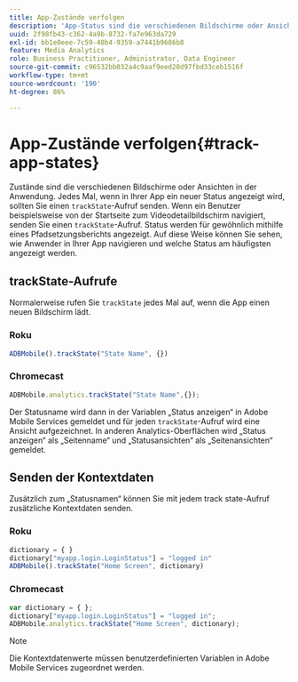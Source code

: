 ```yaml
---
title: App-Zustände verfolgen
description: 'App-Status sind die verschiedenen Bildschirme oder Ansichten in Ihrer Anwendung. Erfahren Sie, wie Sie den App-Status in Ihrer Anwendung mithilfe des trackState-Aufrufs verfolgen. '
uuid: 2f98fb43-c362-4a9b-8732-fa7e963da729
exl-id: bb1e0eee-7c59-40b4-9359-a7441b9686b8
feature: Media Analytics
role: Business Practitioner, Administrator, Data Engineer
source-git-commit: c96532bb032a4c9aaf9eed28d97fbd33ceb1516f
workflow-type: tm+mt
source-wordcount: '190'
ht-degree: 86%

---
```


# App-Zustände verfolgen{#track-app-states}

Zustände sind die verschiedenen Bildschirme oder Ansichten in der Anwendung. Jedes Mal, wenn in Ihrer App ein neuer Status angezeigt wird, sollten Sie einen `trackState`-Aufruf senden. Wenn ein Benutzer beispielsweise von der Startseite zum Videodetailbildschirm navigiert, senden Sie einen `trackState`-Aufruf. Status werden für gewöhnlich mithilfe eines Pfadsetzungsberichts angezeigt. Auf diese Weise können Sie sehen, wie Anwender in Ihrer App navigieren und welche Status am häufigsten angezeigt werden.

## trackState-Aufrufe

Normalerweise rufen Sie `trackState` jedes Mal auf, wenn die App einen neuen Bildschirm lädt.

### Roku

```js
ADBMobile().trackState("State Name", {})
```

### Chromecast

```js
ADBMobile.analytics.trackState("State Name",{});
```

Der Statusname wird dann in der Variablen „Status anzeigen“ in Adobe Mobile Services gemeldet und für jeden `trackState`-Aufruf wird eine Ansicht aufgezeichnet. In anderen Analytics-Oberflächen wird „Status anzeigen“ als „Seitenname“ und „Statusansichten“ als „Seitenansichten“ gemeldet.

## Senden der Kontextdaten

Zusätzlich zum „Statusnamen“ können Sie mit jedem track state-Aufruf zusätzliche Kontextdaten senden.

### Roku

```js
dictionary = { } 
dictionary["myapp.login.LoginStatus"] = "logged in"  
ADBMobile().trackState("Home Screen", dictionary)
```

### Chromecast

```js
var dictionary = { }; 
dictionary["myapp.login.LoginStatus"] = "logged in"; 
ADBMobile.analytics.trackState("Home Screen", dictionary); 
```

>[!NOTE]
>
>Die Kontextdatenwerte müssen benutzerdefinierten Variablen in Adobe Mobile Services zugeordnet werden.
